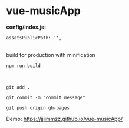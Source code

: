 # vue-musicApp

**config/index.js:**

`assetsPublicPath: '',`

</br>
build for production with minification

`npm run build`

</br>

```
git add .

git commit -m "commit message"

git push origin gh-pages
```

Demo: https://jjiimmzz.github.io/vue-musicApp/
